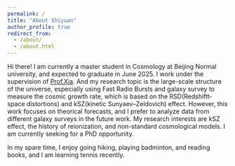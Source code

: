 ```yaml
---
permalink: /
title: "About Shiyuan"
author_profile: true
redirect_from: 
  - /about/
  - /about.html
---
```


Hi there! I am currently a master student in Cosmology at Beijing Normal university, and expected to graduate in June 2025. I work under the supervision of [Prof.Xia](https://physicsfaculty.bnu.edu.cn/teacher/247/index.html). And my research topic is the large-scale structure of the universe, especially using Fast Radio Bursts and galaxy survey to measure the cosmic growth rate, which is based on the RSD(Redshiftt-space distortions) and kSZ(kinetic Sunyaev–Zeldovich) effect. However, this work focuses on theorical forecasts, and I prefer to analyze data from different galaxy surveys in the future work. My research interests are kSZ effect, the history of reionization, and non-standard cosmological models. I am currently seeking for a PhD opportunity.

In my spare time, I enjoy going hiking, playing badminton, and reading books, and I am learning tennis recently.
